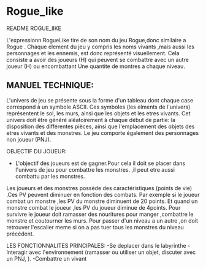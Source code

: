 # Rogue_like
README ROGUE_lIKE

  L'expressionn RogueLike tire de son nom du jeu Rogue,donc similaire a Rogue .
  Chaque element du jeu y compris les noms vivants ,mais aussi les personnages et les ennemis,
  est donc représenté visuellement.
  Cela consiste a avoir des joueurs (H) qui peuvent se combattre avec un autre  joueur (H) 
  ou encombattant Une quantite de montres a chaque niveau.
  
  MANUEL TECHNIQUE:
  -
 L'univers de jeu se présente sous la forme d'un tableau  dont chaque case correspond à un symbole ASCII.
 Ces symboles  (les elments de l'univers)  représentent le sol, les murs, ainsi que les objets et les etres vivants.
 Cet univers doit être généré aléatoirement à chaque début de partie: la disposition des différentes pièces, 
 ainsi que l'emplacement des objets des etres vivants  et des monstres.
 Le jeu comporte également des personnages non joueur (PNJ). 
  
OBJECTIF DU JOUEUR:
- L'objectif des joueurs est de gagner.Pour cela il doit se placer dans l'univers de jeu pour combattre les monstres.
,il peut etre aussi combattu par les monstres.

Les joueurs et des monstres possède des caractéristiques (points de vie) .Ces PV peuvent diminuer en fonction des combats.
Par exemple si le joueur combat un monstre ,les PV du monstre diminuent de 20 points.
Et quand un monstre combat le joueur ,les PV  du joueur diminue de 4points.
Pour survivre le joueur doit ramasser des nouritures pour manger ,combattre le monstre et coutourner les murs.
Pour passer d'un niveau a un autre ,on doit retrouver l'escalier meme si on a pas tuer tous les monstres du niveau précédent.

LES FONCTIONNALITES PRINCIPALES:
-Se deplacer dans le labyrinthe
-Interagir avec  l'environnement (ramasser ou utiliser un objet, discuter avec un PNJ, ).
-Combattre un vivant

